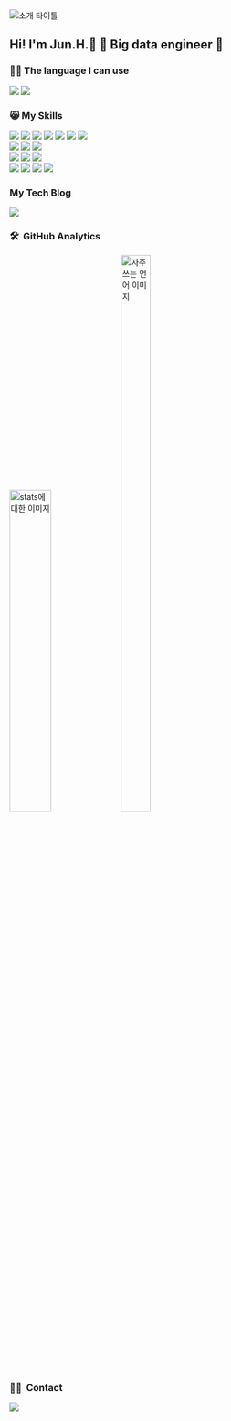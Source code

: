 <!-- <a href="버튼을 눌렀을 때 이동할 링크" target="_blank"><img src="https://img.shields.io/badge/뱃지레이블-배경색?style=뱃지모양&logo=로고&logoColor=로고색상"/></a> -->
<!-- <p align="center">
  <img alt="타이틀" src="https://capsule-render.vercel.app/api?type=wave&color=F5dF4D&height=300&section=header&text=Junhyeon Jeon&fontSize=70&fontColor=white&animation=twinkling&fontColor=FFFAFA" />
</p> -->

<img align="center" alt="소개 타이틀" src="https://user-images.githubusercontent.com/78460487/136656174-f81365e0-d0f0-4d07-906c-53c26424e56f.gif">

## Hi! I'm Jun.H.:wave: 🌱 Big data engineer 🌱 
  
### 👨‍💻 The language I can use

  <img src="https://img.shields.io/badge/Java-5B4638?style=flat-square&logo=java&logoColor=white">  <img src="https://img.shields.io/badge/Python-3776AB?style=flat-square&logo=Python&logoColor=white"> <br>

### 😸 My Skills
  <img src="https://img.shields.io/badge/Oracle-F80000?style=flat-square&logo=oracle&logoColor=white">  <img src="https://img.shields.io/badge/MySQL-4479A1?style=flat-square&logo=mysql&logoColor=white">  <img src="https://img.shields.io/badge/PostgreSQL-4169E1?style=flat-square&logo=PostgreSQL&logoColor=white">  <img src="https://img.shields.io/badge/InfluxDB-22ADF6?style=flat-square&logo=InfluxDB&logoColor=white">  <img src="https://img.shields.io/badge/Redshift-EE0000?style=flat-square&logo=redshift&logoColor=white">    <img src="https://img.shields.io/badge/Redis-F05032?style=flat-square&logo=redis&logoColor=white">  <img src="https://img.shields.io/badge/AmazonS3-569A31?style=flat-square&logo=AmazonS3&logoColor=white"><br>  <img src="https://img.shields.io/badge/Grafana-F46800?style=flat-square&logo=Grafana&logoColor=white">  <img src="https://img.shields.io/badge/Metabase-509EE3?style=flat-square&logo=Metabase&logoColor=white">  <img src="https://img.shields.io/badge/Tableau-E97627?style=flat-square&logo=Tableau&logoColor=white"><br>
  <img src="https://img.shields.io/badge/Apache NiFi-4285f4?style=flat-square&logo=Apache&logoColor=#231F20">  <img src="https://img.shields.io/badge/Apache Kafka-231F20?style=flat-square&logo=Apache Kafka&logoColor=white">  <img src="https://img.shields.io/badge/Apache JMeter-D22128?style=flat-square&logo=Apache JMeter&logoColor=white"><br>
   <img src="https://img.shields.io/badge/Github-181717?style=flat-square&logo=github&logoColor=white">   <img src="https://img.shields.io/badge/ClickUp-7B68EE?style=flat-square&logo=ClickUp&logoColor=white">    <img src="https://img.shields.io/badge/Slack-4A154B?style=flat-square&logo=Slack&logoColor=white">   <img src="https://img.shields.io/badge/Confluence-172B4D?style=flat-square&logo=Confluence&logoColor=white">
  
### My Tech Blog
<a href="https://velog.io/@jeonjunhyeon"><img src="https://img.shields.io/badge/-velog/jeonjunhyeon-20C997?style=flat&logo=Velog&logoColor=white"/></a>


### 🛠 &nbsp;GitHub Analytics &nbsp;
<p float="left">
  <img alt="stats에 대한 이미지" src="https://github-readme-stats.vercel.app/api?username=FITBS&theme=maroongold&show_icons=true" width="38%" height="auto">
  <img alt="자주쓰는 언어 이미지" src="https://github-readme-stats.vercel.app/api/top-langs/?username=FITBS&layout=compact&theme=maroongold" width="32%" height="50%"/>
</p>


### 🤝🏻 &nbsp;Contact &nbsp;
<a href="junhyeon82@gmail.com">
  <img src="https://img.shields.io/badge/-junhyeon82@gmail.com-D14836?style=flat&logo=Gmail&logoColor=white"/>
</a>
<!-- <a href="Loading"><img src="https://img.shields.io/badge/-@Loading-E4405F?style=flat&logo=Instagram&logoColor=white"/></a>
<a href="Loading"><img src="https://img.shields.io/badge/-@Loading-1877F2?style=flat&logo=Facebook&logoColor=white"/></a> -->


<!-- <a href="mailto:wnsgus@vntgcorp.com"><img src="https://img.shields.io/badge/-wnsgus@vntgcorp.com-D14836?style=flat&logo=Gmail&logoColor=white"/></a> -->


<!--<a href="https://hits.seeyoufarm.com">
  <img alt="hit counter" src="https://hits.seeyoufarm.com/api/count/incr/badge.svg?url=https%3A%2F%2Fgithub.com%2Fjeonjunhyeon&count_bg=%23D30E0E&title_bg=%23DFEF06&icon=codechef.svg&icon_color=%232D2929&title=hits&edge_flat=false" align="center" />
</a>
-->

<!--
**jeonjunhyeon/jeonjunhyeon** is a ✨ _special_ ✨ repository because its `README.md` (this file) appears on your GitHub profile.

Here are some ideas to get you started:

- 🔭 I’m currently working on ...
- 🌱 I’m currently learning ...
- 👯 I’m looking to collaborate on ...
- 🤔 I’m looking for help with ...
- 💬 Ask me about ...
- 📫 How to reach me: ...
- 😄 Pronouns: ...
- ⚡ Fun fact: ...
-->
